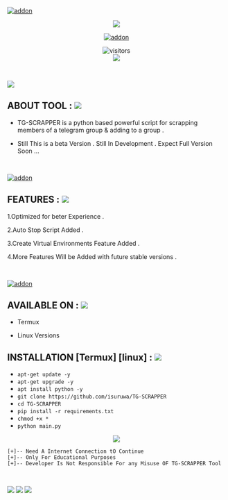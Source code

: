 <a href="https://github.com/isuruwa"><img title="addon" src="https://img.shields.io/badge/isuruwa-TGSCRAPPER-brightgreen?style=for-the-badge&logo=appveyor"></a>
<br>
<p align="center">
<img src="https://img.icons8.com/cute-clipart/256/000000/telegram-app.png"/>
<p align="center">
<a href="https://github.com/isuruwa"><img title="addon" src="https://img.shields.io/badge/isuruwa-THUNTER-blueviolet?style=for-the-badge&logo=appveyor"></a>
<br>
<p align="center">
<img align="center" alt="visitors" src="https://visitor-badge.glitch.me/badge?page_id=isuruwa" />
<br>
<a href="https://hits.seeyoufarm.com"><img src="https://hits.seeyoufarm.com/api/count/incr/badge.svg?url=https%3A%2F%2Fgithub.com%2Fisuruwa&count_bg=%2379C83D&title_bg=%23555555&icon=&icon_color=%23E7E7E7&title=hits&edge_flat=false"/></a>
</p>
<br>

<p align="left">

<img src="https://img.shields.io/badge/isuruwa-ABOUT%20TOOL-blueviolet?style=for-the-badge&logo=appveyor">  
 
<p>
  
## ABOUT TOOL : <img src="https://img.icons8.com/cute-clipart/50/000000/fire-element.png"/>
  
* TG-SCRAPPER is a python based powerful script for scrapping members of a telegram group & adding to a group . 
 
* Still This is a beta Version . Still In Development . Expect Full Version Soon ...
  
</p>

<br>
  
  
  

<a href="https://github.com/isuruwa"><img title="addon" src="https://img.shields.io/badge/isuruwa-Features-ff69b4?style=for-the-badge&logo=appveyor"></a>
  
  
## FEATURES : <img src="https://img.icons8.com/cute-clipart/50/000000/fire-element.png"/>

<p>
  
1.Optimized for beter Experience . 
  
2.Auto Stop Script Added . 
 
3.Create Virtual Environments Feature Added .
  
4.More Features Will be Added with future stable versions .
  
</p>

<br>
  
 
<a href="https://github.com/isuruwa"><img title="addon" src="https://img.shields.io/badge/isuruwa-Available-brightgreen?style=for-the-badge&logo=appveyor"></a>
  
## AVAILABLE ON : <img src="https://img.icons8.com/cute-clipart/50/000000/fire-element.png"/>
  
* Termux

* Linux Versions
  
## INSTALLATION [Termux] [linux] : <img src="https://img.icons8.com/cute-clipart/50/000000/fire-element.png"/>
  
* `apt-get update -y`
* `apt-get upgrade -y`
* `apt install python -y`
* `git clone https://github.com/isuruwa/TG-SCRAPPER`
* `cd TG-SCRAPPER`
* `pip install -r requirements.txt`
* `chmod +x *`
* `python main.py`

<p align="center">
  
<img src="https://img.icons8.com/clouds/150/000000/sent.png"/>
  
```
[+]-- Need A Internet Connection tO Continue
[+]-- Only For Educational Purposes
[+]-- Developer Is Not Responsible For any Misuse OF TG-SCRAPPER Tool
  
```
  
  
<br>

<img src="https://img.shields.io/badge/isuruwa-Thank%20You-brightgreen?style=social&logo=appveyor"/>

<img src="https://img.shields.io/badge/isuruwa-STAY%20SAFE-brightgreen?style=flat-square&logo=appveyor"/>

<img src="https://img.shields.io/badge/isuruwa-EXPECT%20US-red?style=for-the-badge&logo=appveyor"/>

